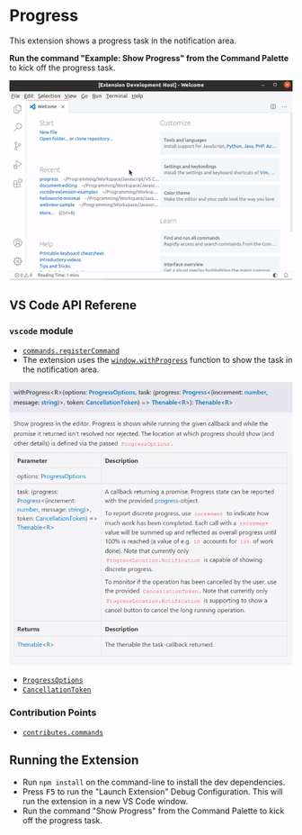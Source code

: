 # Progress

This extension shows a progress task in the notification area.

**Run the command "Example: Show Progress" from the Command Palette** to kick off the progress task.

![Show progress in notification area](img/demo.gif)

## VS Code API Referene

### `vscode` module

- [`commands.registerCommand`](https://code.visualstudio.com/api/references/vscode-api#commands.registerCommand)
- The extension uses the [`window.withProgress`](https://code.visualstudio.com/api/references/vscode-api#window.withProgress) function to show the task in the notification area.

![withProgress description](img/in-progress.png)

- [`ProgressOptions`](https://code.visualstudio.com/api/references/vscode-api#ProgressOptions)
- [`CancellationToken`](https://code.visualstudio.com/api/references/vscode-api#CancellationToken)

### Contribution Points

- [`contributes.commands`](https://code.visualstudio.com/api/references/contribution-points#contributes.commands)

## Running the Extension

- Run `npm install` on the command-line to install the dev dependencies.
- Press <kbd>F5</kbd> to run the "Launch Extension" Debug Configuration. This will run the extension in a new VS Code window.
- Run the command "Show Progress" from the Command Palette to kick off the progress task.
